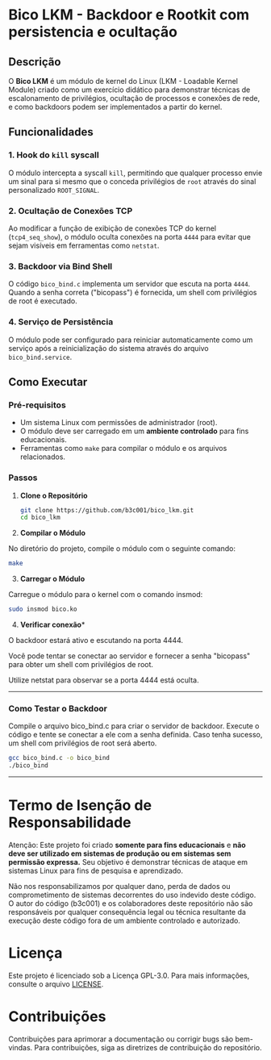 # Bico LKM - Backdoor e Rootkit com persistencia e ocultação

## Descrição

O **Bico LKM** é um módulo de kernel do Linux (LKM - Loadable Kernel Module) criado como um exercício didático para demonstrar técnicas de escalonamento de privilégios, ocultação de processos e conexões de rede, e como backdoors podem ser implementados a partir do kernel.

## Funcionalidades

### 1. **Hook do `kill` syscall**
O módulo intercepta a syscall `kill`, permitindo que qualquer processo envie um sinal para si mesmo que o conceda privilégios de `root` através do sinal personalizado `ROOT_SIGNAL`.

### 2. **Ocultação de Conexões TCP**
Ao modificar a função de exibição de conexões TCP do kernel (`tcp4_seq_show`), o módulo oculta conexões na porta `4444` para evitar que sejam visíveis em ferramentas como `netstat`.

### 3. **Backdoor via Bind Shell**
O código `bico_bind.c` implementa um servidor que escuta na porta `4444`. Quando a senha correta ("bicopass") é fornecida, um shell com privilégios de root é executado.

### 4. **Serviço de Persistência**
O módulo pode ser configurado para reiniciar automaticamente como um serviço após a reinicialização do sistema através do arquivo `bico_bind.service`.

## Como Executar

### Pré-requisitos

- Um sistema Linux com permissões de administrador (root).
- O módulo deve ser carregado em um **ambiente controlado** para fins educacionais.
- Ferramentas como `make` para compilar o módulo e os arquivos relacionados.

### Passos

1. **Clone o Repositório**

   ```bash
   git clone https://github.com/b3c001/bico_lkm.git
   cd bico_lkm

2. **Compilar o Módulo**

No diretório do projeto, compile o módulo com o seguinte comando:

```bash
make
```

3. **Carregar o Módulo**

Carregue o módulo para o kernel com o comando insmod:

```bash
sudo insmod bico.ko
```

4. **Verificar conexão***

O backdoor estará ativo e escutando na porta 4444.

Você pode tentar se conectar ao servidor e fornecer a senha "bicopass" para obter um shell com privilégios de root.

Utilize netstat para observar se a porta 4444 está oculta.

---

### Como Testar o Backdoor
Compile o arquivo bico_bind.c para criar o servidor de backdoor. Execute o código e tente se conectar a ele com a senha definida. Caso tenha sucesso, um shell com privilégios de root será aberto.

```bash
gcc bico_bind.c -o bico_bind
./bico_bind
```
---
# Termo de Isenção de Responsabilidade
Atenção: Este projeto foi criado **somente para fins educacionais** e **não deve ser utilizado em sistemas de produção ou em sistemas sem permissão expressa.** Seu objetivo é demonstrar técnicas de ataque em sistemas Linux para fins de pesquisa e aprendizado.

Não nos responsabilizamos por qualquer dano, perda de dados ou comprometimento de sistemas decorrentes do uso indevido deste código. O autor do código (b3c001) e os colaboradores deste repositório não são responsáveis por qualquer consequência legal ou técnica resultante da execução deste código fora de um ambiente controlado e autorizado.

# Licença
Este projeto é licenciado sob a Licença GPL-3.0. Para mais informações, consulte o arquivo [LICENSE](LICENSE).

# Contribuições
Contribuições para aprimorar a documentação ou corrigir bugs são bem-vindas. Para contribuições, siga as diretrizes de contribuição do repositório.
